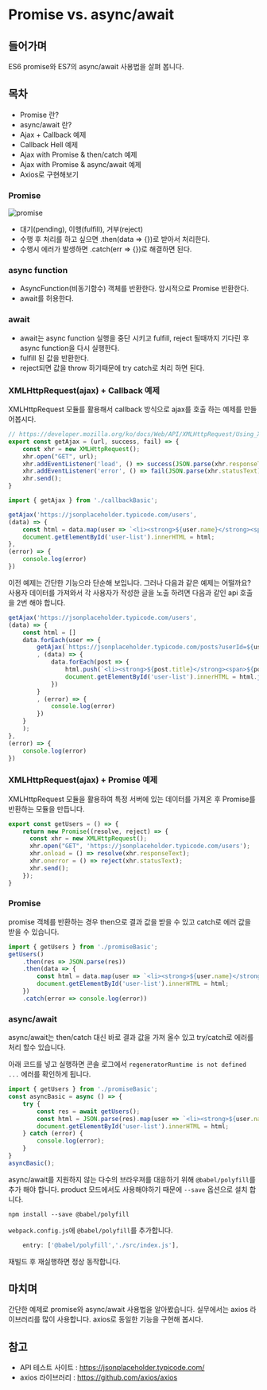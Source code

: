 # Promise vs. async/await

## 들어가며
ES6 promise와 ES7의 async/await 사용법을 살펴 봅니다.

## 목차
- Promise 란?
- async/await 란?
- Ajax + Callback 예제
- Callback Hell 예제
- Ajax with Promise & then/catch 예제
- Ajax with Promise & async/await 예제
- Axios로 구현해보기

### Promise 
![promise](https://mdn.mozillademos.org/files/8633/promises.png)
- 대기(pending), 이행(fulfill), 거부(reject)
- 수행 후 처리를 하고 싶으면 .then(data => {})로 받아서 처리한다.
- 수행시 에러가 발생하면 .catch(err => {})로 해결하면 된다.

### async function
- AsyncFunction(비동기함수) 객체를 반환한다. 암시적으로 Promise 반환한다.
- await를 허용한다.

### await
- await는 async function 실행을 중단 시키고 fulfill, reject 될때까지 기다린 후 async function을 다시 실행한다.
- fulfill 된 값을 반환한다.
- reject되면 값을 throw 하기때문에 try catch로 처리 하면 된다.


### XMLHttpRequest(ajax) + Callback 예제
XMLHttpRequest 모듈를 활용해서 callback 방식으로 ajax를 호출 하는 예제를 만들어봅시다.

```js
// https://developer.mozilla.org/ko/docs/Web/API/XMLHttpRequest/Using_XMLHttpRequest
export const getAjax = (url, success, fail) => {
    const xhr = new XMLHttpRequest();
    xhr.open("GET", url);
    xhr.addEventListener('load', () => success(JSON.parse(xhr.responseText)));
    xhr.addEventListener('error', () => fail(JSON.parse(xhr.statusText)));
    xhr.send();
}
```

```js
import { getAjax } from './callbackBasic';

getAjax('https://jsonplaceholder.typicode.com/users', 
(data) => {
    const html = data.map(user => `<li><strong>${user.name}</strong><span>${user.email}</span></li>`).join('');
    document.getElementById('user-list').innerHTML = html;    
}, 
(error) => {
    console.log(error)
})
```

이전 예제는 간단한 기능으라 단순해 보입니다. 그러나 다음과 같은 예제는 어떨까요?
사용자 데이터를 가져와서 각 사용자가 작성한 글을 노출 하려면 다음과 같인 api 호출을 2번 해야 합니다.

```js
getAjax('https://jsonplaceholder.typicode.com/users', 
(data) => {
    const html = []
    data.forEach(user => {
        getAjax(`https://jsonplaceholder.typicode.com/posts?userId=${user.id}`
        , (data) => {
            data.forEach(post => {
                html.push(`<li><strong>${post.title}</strong><span>${post.body}</span></li>`)
                document.getElementById('user-list').innerHTML = html.join('');
            })
        }
        , (error) => {
            console.log(error)
        })
    }
    );
}, 
(error) => {
    console.log(error)
})
```

### XMLHttpRequest(ajax) + Promise 예제
XMLHttpRequest 모듈을 활용하여 특정 서버에 있는 데이터를 가져온 후 Promise를 반환하는 모듈을 만듭니다.

```js
export const getUsers = () => {
    return new Promise((resolve, reject) => {
      const xhr = new XMLHttpRequest();
      xhr.open("GET", 'https://jsonplaceholder.typicode.com/users');
      xhr.onload = () => resolve(xhr.responseText);
      xhr.onerror = () => reject(xhr.statusText);
      xhr.send();
    });
}
```

### Promise
promise 객체를 반환하는 경우 then으로 결과 값을 받을 수 있고 catch로 에러 값을 받을 수 있습니다.

```js
import { getUsers } from './promiseBasic';
getUsers()
    .then(res => JSON.parse(res))
    .then(data => {
        const html = data.map(user => `<li><strong>${user.name}</strong><span>${user.email}</span></li>`).join('');
        document.getElementById('user-list').innerHTML = html;
    })
    .catch(error => console.log(error))
```

### async/await
async/await는 then/catch 대신 바로 결과 값을 가져 올수 있고 try/catch로 에러를 처리 할수 있습니다. 

아래 코드를 넣고 실행하면 콘솔 로그에서 `regeneratorRuntime is not defined ...` 에러를 확인하게 됩니다.

```js
import { getUsers } from './promiseBasic';
const asyncBasic = async () => {
    try {
        const res = await getUsers();
        const html = JSON.parse(res).map(user => `<li><strong>${user.name}</strong><span>${user.email}</span></li>`).join('');
        document.getElementById('user-list').innerHTML = html;    
    } catch (error) {
        console.log(error);
    }
}
asyncBasic();
```

async/await를 지원하지 않는 다수의 브라우져를 대응하기 위해 `@babel/polyfill`를 추가 해야 합니다.
product 모드에서도 사용해야하기 때문에 `--save` 옵션으로 설치 합니다.

```
npm install --save @babel/polyfill
```

`webpack.config.js`에 `@babel/polyfill`를 추가합니다.

```js
    entry: ['@babel/polyfill','./src/index.js'],
```

재빌드 후 재실행하면 정상 동작합니다.


## 마치며
간단한 예제로 promise와 async/await 사용법을 알아봤습니다.
실무에서는 axios 라이브러리를 많이 사용합니다. axios로 동일한 기능을 구현해 봅시다.

## 참고
- API 테스트 사이트 : https://jsonplaceholder.typicode.com/
- axios 라이브러리 : https://github.com/axios/axios